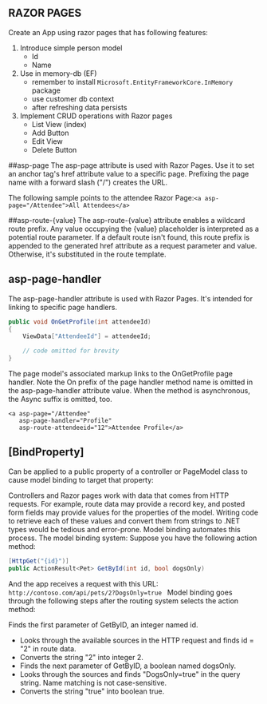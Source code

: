 ## RAZOR PAGES
Create an App using razor pages that has following features:

1) Introduce simple person model
   - Id
    - Name
2) Use in memory-db (EF)
   - remember to install `Microsoft.EntityFrameworkCore.InMemory` package
   - use customer db context
    - after refreshing data persists
3) Implement CRUD operations with Razor pages
    - List View (index)
    - Add Button
    - Edit View
    - Delete Button

##asp-page
The asp-page attribute is used with Razor Pages. Use it to set an anchor tag's href attribute value to a specific page. Prefixing the page name with a forward slash ("/") creates the URL.

The following sample points to the attendee Razor Page:```<a asp-page="/Attendee">All Attendees</a>```

##asp-route-{value}
The asp-route-{value} attribute enables a wildcard route prefix. Any value occupying the {value} placeholder is interpreted as a potential route parameter. If a default route isn't found, this route prefix is appended to the generated href attribute as a request parameter and value. Otherwise, it's substituted in the route template.
    
## asp-page-handler
The asp-page-handler attribute is used with Razor Pages. It's intended for linking to specific page handlers.
```C#
public void OnGetProfile(int attendeeId)
{
    ViewData["AttendeeId"] = attendeeId;

    // code omitted for brevity
}
```
The page model's associated markup links to the OnGetProfile page handler. Note the On<Verb> prefix of the page handler method name is omitted in the asp-page-handler attribute value. When the method is asynchronous, the Async suffix is omitted, too.
```angular2html
<a asp-page="/Attendee"
   asp-page-handler="Profile"
   asp-route-attendeeid="12">Attendee Profile</a>
```

##        [BindProperty] 
Can be applied to a public property of a controller or PageModel class to cause model binding to target that property:

Controllers and Razor pages work with data that comes from HTTP requests. For example, route data may provide a record key, and posted form fields may provide values for the properties of the model. Writing code to retrieve each of these values and convert them from strings to .NET types would be tedious and error-prone. Model binding automates this process. The model binding system:
Suppose you have the following action method:
```C#
[HttpGet("{id}")]
public ActionResult<Pet> GetById(int id, bool dogsOnly)
```
And the app receives a request with this URL:
`http://contoso.com/api/pets/2?DogsOnly=true
`
Model binding goes through the following steps after the routing system selects the action method:

Finds the first parameter of GetByID, an integer named id.
- Looks through the available sources in the HTTP request and finds id = "2" in route data.
- Converts the string "2" into integer 2.
- Finds the next parameter of GetByID, a boolean named dogsOnly.
- Looks through the sources and finds "DogsOnly=true" in the query string. Name matching is not case-sensitive.
- Converts the string "true" into boolean true.




